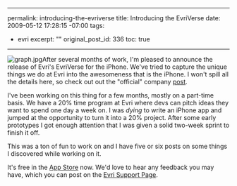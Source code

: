 ----- 
permalink: introducing-the-evriverse
title: Introducing the EvriVerse
date: 2009-05-12 17:28:15 -07:00
tags:
- evri
excerpt: ""
original_post_id: 336
toc: true
-----
![graph.jpg](/images/2009/05/graph.jpg)After several months of work, I'm pleased to announce the release of Evri's EvriVerse for the iPhone. We've tried to capture the unique things we do at Evri into the awesomeness that is the iPhone. I won't spill all the details here, so check out out the "official" company [post](http://blog.evri.com/index.php/2009/05/11/welcome-to-the-evriverse-evris-iphone-app/).

I've been working on this thing for a few months, mostly on a part-time basis. We have a 20% time program at Evri where devs can pitch ideas they want to spend one day a week on. I was _dying_ to write an iPhone app and jumped at the opportunity to turn it into a 20% project. After some early prototypes I got enough attention that I was given a solid two-week sprint to finish it off.

This was a ton of fun to work on and I have five or six posts on some things I discovered while working on it. 

It's free in the [App Store](http://itunes.apple.com/WebObjects/MZStore.woa/wa/viewSoftware?id=312716560=8) now. We'd love to hear any feedback you may have, which you can post on the [Evri Support Page](http://blog.evri.com/index.php/iphone-application-support/).
